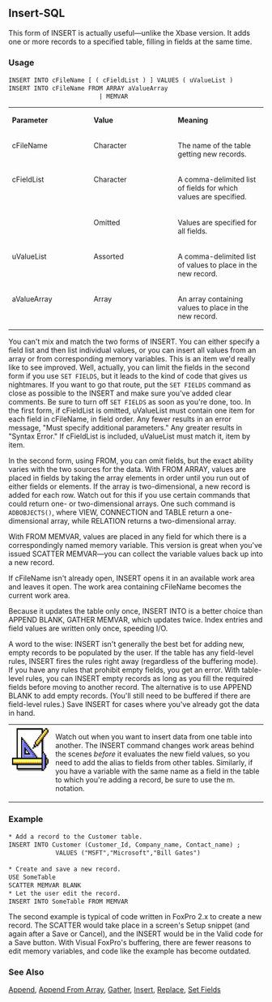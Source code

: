 ## Insert-SQL

This form of INSERT is actually useful&mdash;unlike the Xbase version. It adds one or more records to a specified table, filling in fields at the same time.

### Usage

```foxpro
INSERT INTO cFileName [ ( cFieldList ) ] VALUES ( uValueList )
INSERT INTO cFileName FROM ARRAY aValueArray
                         | MEMVAR
```
<table>
<tr>
  <td width="32%" valign="top">
  <p><b>Parameter</b></p>
  </td>
  <td width="23%" valign="top">
  <p><b>Value</b></p>
  </td>
  <td width="45%" valign="top">
  <p><b>Meaning</b></p>
  </td>
 </tr>
<tr>
  <td width="32%" valign="top">
  <p>cFileName</p>
  </td>
  <td width="23%" valign="top">
  <p>Character</p>
  </td>
  <td width="45%" valign="top">
  <p>The name of the table getting new records.</p>
  </td>
 </tr>
<tr>
  <td width="32%" rowspan="2" valign="top">
  <p>cFieldList</p>
  </td>
  <td width="23%" valign="top">
  <p>Character</p>
  </td>
  <td width="45%" valign="top">
  <p>A comma-delimited list of fields for which values are specified.</p>
  </td>
 </tr>
<tr>
  <td width="33%" valign="top">
  <p>Omitted</p>
  </td>
  <td width="67%" valign="top">
  <p>Values are specified for all fields.</p>
  </td>
 </tr>
<tr>
  <td width="32%" valign="top">
  <p>uValueList</p>
  </td>
  <td width="23%" valign="top">
  <p>Assorted</p>
  </td>
  <td width="45%" valign="top">
  <p>A comma-delimited list of values to place in the new record.</p>
  </td>
 </tr>
<tr>
  <td width="32%" valign="top">
  <p>aValueArray</p>
  </td>
  <td width="23%" valign="top">
  <p>Array</p>
  </td>
  <td width="45%" valign="top">
  <p>An array containing values to place in the new record.</p>
  </td>
 </tr>
</table>

You can't mix and match the two forms of INSERT. You can either specify a field list and then list individual values, or you can insert all values from an array or from corresponding memory variables. This is an item we'd really like to see improved. Well, actually, you can limit the fields in the second form if you use `SET FIELDS`, but it leads to the kind of code that gives us nightmares. If you want to go that route, put the `SET FIELDS` command as close as possible to the INSERT and make sure you've added clear comments. Be sure to turn off `SET FIELDS` as soon as you're done, too. In the first form, if cFieldList is omitted, uValueList must contain one item for each field in cFileName, in field order. Any fewer results in an error message, "Must specify additional parameters." Any greater results in "Syntax Error." If cFieldList is included, uValueList must match it, item by item.

In the second form, using FROM, you can omit fields, but the exact ability varies with the two sources for the data. With FROM ARRAY, values are placed in fields by taking the array elements in order until you run out of either fields or elements. If the array is two-dimensional, a new record is added for each row. Watch out for this if you use certain commands that could return one- or two-dimensional arrays. One such command is `ADBOBJECTS()`, where VIEW, CONNECTION and TABLE return a one-dimensional array, while RELATION returns a two-dimensional array.

With FROM MEMVAR, values are placed in any field for which there is a correspondingly named memory variable. This version is great when you've issued SCATTER MEMVAR&mdash;you can collect the variable values back up into a new record.

If cFileName isn't already open, INSERT opens it in an available work area and leaves it open. The work area containing cFileName becomes the current work area.

Because it updates the table only once, INSERT INTO is a better choice than APPEND BLANK, GATHER MEMVAR, which updates twice. Index entries and field values are written only once, speeding I/O. 

A word to the wise: INSERT isn't generally the best bet for adding new, empty records to be populated by the user. If the table has any field-level rules, INSERT fires the rules right away (regardless of the buffering mode). If you have any rules that prohibit empty fields, you get an error. With table-level rules, you can INSERT empty records as long as you fill the required fields before moving to another record. The alternative is to use APPEND BLANK to add empty records. (You'll still need to be buffered if there are field-level rules.) Save INSERT for cases where you've already got the data in hand.

<table>
<tr>
  <td width="17%" valign="top">
<img width="94" height="93" src="design.gif">
  </td>
  <td width="83%">
  <p>Watch out when you want to insert data from one table into another. The INSERT command changes work areas behind the scenes <I>before</i> it evaluates the new field values, so you need to add the alias to fields from other tables. Similarly, if you have a variable with the same name as a field in the table to which you're adding a record, be sure to use the m. notation.</p>
  </td>
 </tr>
</table>

### Example

```foxpro
* Add a record to the Customer table.
INSERT INTO Customer (Customer_Id, Company_name, Contact_name) ;
             VALUES ("MSFT","Microsoft","Bill Gates")

* Create and save a new record.
USE SomeTable
SCATTER MEMVAR BLANK
* Let the user edit the record.
INSERT INTO SomeTable FROM MEMVAR
```

The second example is typical of code written in FoxPro 2.x to create a new record. The SCATTER would take place in a screen's Setup snippet (and again after a Save or Cancel), and the INSERT would be in the Valid code for a Save button. With Visual FoxPro's buffering, there are fewer reasons to edit memory variables, and code like the example has become outdated.

### See Also

[Append](s4g309.md), [Append From Array](s4g215.md), [Gather](s4g078.md), [Insert](s4g058.md), [Replace](s4g086.md), [Set Fields](s4g091.md)